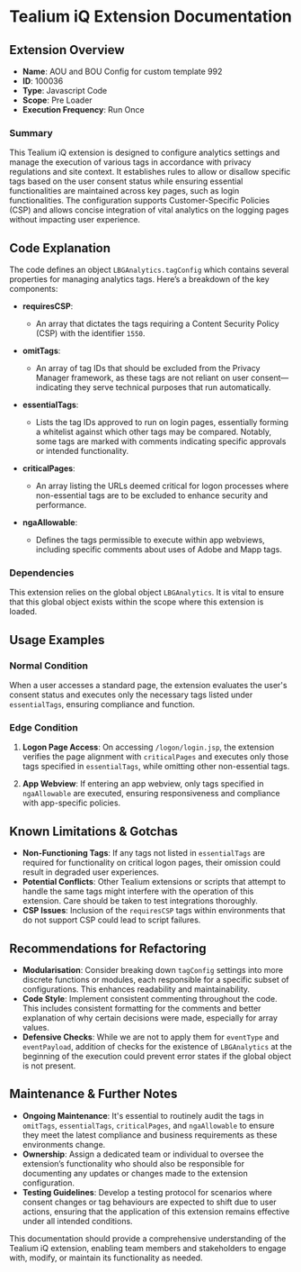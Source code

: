 # Tealium iQ Extension Documentation

## Extension Overview

- **Name**: AOU and BOU Config for custom template 992
- **ID**: 100036
- **Type**: Javascript Code
- **Scope**: Pre Loader
- **Execution Frequency**: Run Once

### Summary
This Tealium iQ extension is designed to configure analytics settings and manage the execution of various tags in accordance with privacy regulations and site context. It establishes rules to allow or disallow specific tags based on the user consent status while ensuring essential functionalities are maintained across key pages, such as login functionalities. The configuration supports Customer-Specific Policies (CSP) and allows concise integration of vital analytics on the logging pages without impacting user experience.

## Code Explanation

The code defines an object `LBGAnalytics.tagConfig` which contains several properties for managing analytics tags. Here’s a breakdown of the key components:

- **requiresCSP**: 
  - An array that dictates the tags requiring a Content Security Policy (CSP) with the identifier `1550`.

- **omitTags**: 
  - An array of tag IDs that should be excluded from the Privacy Manager framework, as these tags are not reliant on user consent—indicating they serve technical purposes that run automatically.

- **essentialTags**: 
  - Lists the tag IDs approved to run on login pages, essentially forming a whitelist against which other tags may be compared. Notably, some tags are marked with comments indicating specific approvals or intended functionality.

- **criticalPages**: 
  - An array listing the URLs deemed critical for logon processes where non-essential tags are to be excluded to enhance security and performance.

- **ngaAllowable**: 
  - Defines the tags permissible to execute within app webviews, including specific comments about uses of Adobe and Mapp tags.

### Dependencies
This extension relies on the global object `LBGAnalytics`. It is vital to ensure that this global object exists within the scope where this extension is loaded.

## Usage Examples

### Normal Condition
When a user accesses a standard page, the extension evaluates the user's consent status and executes only the necessary tags listed under `essentialTags`, ensuring compliance and function.

### Edge Condition
1. **Logon Page Access**: 
   On accessing `/logon/login.jsp`, the extension verifies the page alignment with `criticalPages` and executes only those tags specified in `essentialTags`, while omitting other non-essential tags.

2. **App Webview**: 
   If entering an app webview, only tags specified in `ngaAllowable` are executed, ensuring responsiveness and compliance with app-specific policies.

## Known Limitations & Gotchas

- **Non-Functioning Tags**: If any tags not listed in `essentialTags` are required for functionality on critical logon pages, their omission could result in degraded user experiences.
- **Potential Conflicts**: Other Tealium extensions or scripts that attempt to handle the same tags might interfere with the operation of this extension. Care should be taken to test integrations thoroughly.
- **CSP Issues**: Inclusion of the `requiresCSP` tags within environments that do not support CSP could lead to script failures.

## Recommendations for Refactoring

- **Modularisation**: Consider breaking down `tagConfig` settings into more discrete functions or modules, each responsible for a specific subset of configurations. This enhances readability and maintainability.
- **Code Style**: Implement consistent commenting throughout the code. This includes consistent formatting for the comments and better explanation of why certain decisions were made, especially for array values.
- **Defensive Checks**: While we are not to apply them for `eventType` and `eventPayload`, addition of checks for the existence of `LBGAnalytics` at the beginning of the execution could prevent error states if the global object is not present.

## Maintenance & Further Notes

- **Ongoing Maintenance**: It's essential to routinely audit the tags in `omitTags`, `essentialTags`, `criticalPages`, and `ngaAllowable` to ensure they meet the latest compliance and business requirements as these environments change.
- **Ownership**: Assign a dedicated team or individual to oversee the extension’s functionality who should also be responsible for documenting any updates or changes made to the extension configuration.
- **Testing Guidelines**: Develop a testing protocol for scenarios where consent changes or tag behaviours are expected to shift due to user actions, ensuring that the application of this extension remains effective under all intended conditions.

This documentation should provide a comprehensive understanding of the Tealium iQ extension, enabling team members and stakeholders to engage with, modify, or maintain its functionality as needed.